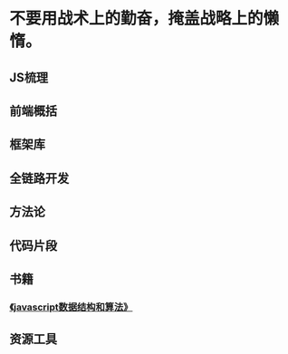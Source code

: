 # 不要用战术上的勤奋，掩盖战略上的懒惰。



## JS梳理
## 前端概括
## 框架库
## 全链路开发
## 方法论
## 代码片段
## 书籍
### [《javascript数据结构和算法》](http://www.jimilee.tech/md/js/book/algorithm.html)
## 资源工具
